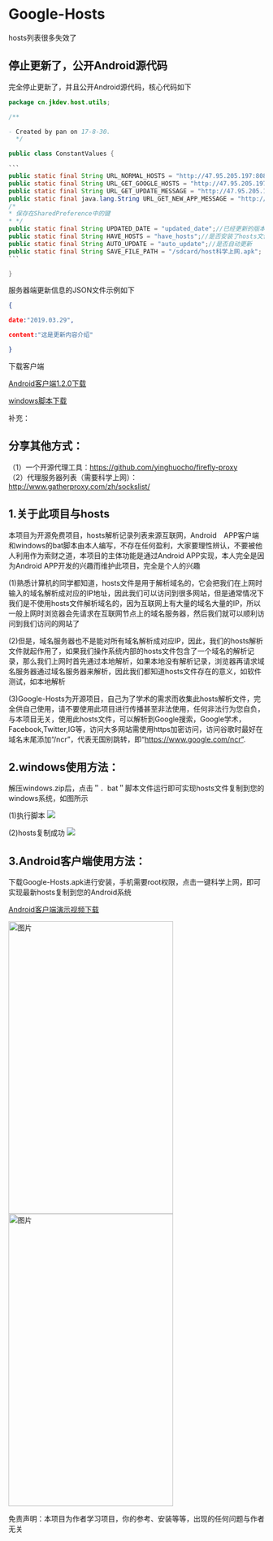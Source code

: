 # Google-Hosts
hosts列表很多失效了

## 停止更新了，公开Android源代码

完全停止更新了，并且公开Android源代码，核心代码如下

~~~java
package cn.jkdev.host.utils;

/**

- Created by pan on 17-8-30.
  */

public class ConstantValues {

```
public static final String URL_NORMAL_HOSTS = "http://47.95.205.197:8080/Host/recovery/hosts";//Android默认hosts文件地址
public static final String URL_GET_GOOGLE_HOSTS = "http://47.95.205.197:8080/Host/hosts";//科学上网hosts文件地址
public static final String URL_GET_UPDATE_MESSAGE = "http://47.95.205.197:8080/Host/update.json";//更新信息地址
public static final java.lang.String URL_GET_NEW_APP_MESSAGE = "http://47.95.205.197:8080/Host/app_update.json";//更新信息
/*
* 保存在SharedPreference中的键
* */
public static final String UPDATED_DATE = "updated_date";//已经更新的版本日期
public static final String HAVE_HOSTS = "have_hosts";//是否安装了hosts文件
public static final String AUTO_UPDATE = "auto_update";//是否自动更新
public static final String SAVE_FILE_PATH = "/sdcard/host科学上网.apk";
```

}
~~~

服务器端更新信息的JSON文件示例如下

```json
{

date:"2019.03.29",

content:"这是更新内容介绍"

}
```





下载客户端

<p><a href="https://github.com/jkdev-cn/Google-Hosts/raw/master/Google-Hosts.apk">Android客户端1.2.0下载</a></p>

<p><a href="https://github.com/jkdev-cn/Google-Hosts/raw/master/windows.zip">windows脚本下载</a></p>


补充：
## 分享其他方式：
（1）一个开源代理工具：<a href="https://github.com/yinghuocho/firefly-proxy">https://github.com/yinghuocho/firefly-proxy</a><br>
（2）代理服务器列表（需要科学上网）：<a href="http://www.gatherproxy.com/zh/sockslist/">http://www.gatherproxy.com/zh/sockslist/</a>


## 1.关于此项目与hosts
本项目为开源免费项目，hosts解析记录列表来源互联网，Android　APP客户端和windows的bat脚本由本人编写，不存在任何盈利，大家要理性辨认，不要被他人利用作为索财之道，本项目的主体功能是通过Android APP实现，本人完全是因为Android APP开发的兴趣而维护此项目，完全是个人的兴趣

(1)熟悉计算机的同学都知道，hosts文件是用于解析域名的，它会把我们在上网时输入的域名解析成对应的IP地址，因此我们可以访问到很多网站，但是通常情况下我们是不使用hosts文件解析域名的，因为互联网上有大量的域名大量的IP，所以一般上网时浏览器会先请求在互联网节点上的域名服务器，然后我们就可以顺利访问到我们访问的网站了

(2)但是，域名服务器也不是能对所有域名解析成对应IP，因此，我们的hosts解析文件就起作用了，如果我们操作系统内部的hosts文件包含了一个域名的解析记录，那么我们上网时首先通过本地解析，如果本地没有解析记录，浏览器再请求域名服务器通过域名服务器来解析，因此我们都知道hosts文件存在的意义，如软件测试，如本地解析

(3)Google-Hosts为开源项目，自己为了学术的需求而收集此hosts解析文件，完全供自己使用，请不要使用此项目进行传播甚至非法使用，任何非法行为您自负，与本项目无关，使用此hosts文件，可以解析到Google搜索，Google学术，Facebook,Twitter,IG等，访问大多网站需使用https加密访问，访问谷歌时最好在域名末尾添加“/ncr”，代表无国别跳转，即“https://www.google.com/ncr”.

## 2.windows使用方法：
解压windows.zip后，点击＂．bat＂脚本文件运行即可实现hosts文件复制到您的windows系统，如图所示

(1)执行脚本
<img src="https://github.com/jkdev-cn/Google-Hosts/blob/master/res/windows_01.png">

(2)hosts复制成功
<img src="https://github.com/jkdev-cn/Google-Hosts/blob/master/res/windows_02.png">

## 3.Android客户端使用方法：
下载Google-Hosts.apk进行安装，手机需要root权限，点击一键科学上网，即可实现最新hosts复制到您的Android系统
<p><a href="https://github.com/jkdev-cn/Google-Hosts/raw/master/res/video.mp4">Android客户端演示视频下载</a></p>

<img src="https://github.com/jkdev-cn/Google-Hosts/blob/master/res/mobile_1.png" width = "324" height = "576" alt="图片" align=center />　<img src="https://github.com/jkdev-cn/Google-Hosts/blob/master/res/mobile_2.png" width = "324" height = "576" alt="图片" align=center />
<br>

免责声明：本项目为作者学习项目，你的参考、安装等等，出现的任何问题与作者无关


